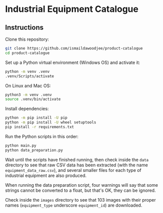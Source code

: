 # Industrial Equipment Catalogue

## Instructions

Clone this repository:

```sh
git clone https://github.com/ismaildawoodjee/product-catalogue
cd product-catalogue
```

Set up a Python virtual environment (Windows OS) and activate it:

```sh
python -m venv .venv
.venv/Scripts/activate
```

On Linux and Mac OS:

```sh
python3 -m venv .venv
source .venv/bin/activate
```

Install dependencies:

```sh
python -m pip install -U pip
python -m pip install -U wheel setuptools
pip install -r requirements.txt
```

Run the Python scripts in this order:

```sh
python main.py
python data_preparation.py
```

Wait until the scripts have finished running, then check inside the `data` directory
to see that raw CSV data has been extracted (with the name `equipment_data_raw.csv`),
and several smaller files for each type of industrial equipment are also produced.

When running the data preparation script, four warnings will say that some strings
cannot be converted to a float, but that's OK, they can be ignored.

Check inside the `images` directory to see that 103 images with their proper names
(`equipment_type` underscore `equipment_id`) are downloaded.
